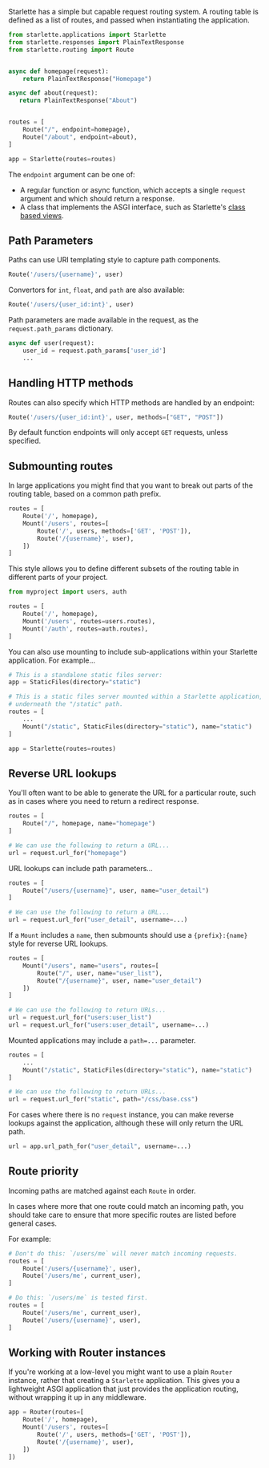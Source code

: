 Starlette has a simple but capable request routing system. A routing table
is defined as a list of routes, and passed when instantiating the application.

```python
from starlette.applications import Starlette
from starlette.responses import PlainTextResponse
from starlette.routing import Route


async def homepage(request):
    return PlainTextResponse("Homepage")

async def about(request):
   return PlainTextResponse("About")


routes = [
    Route("/", endpoint=homepage),
    Route("/about", endpoint=about),
]

app = Starlette(routes=routes)
```

The `endpoint` argument can be one of:

* A regular function or async function, which accepts a single `request`
argument and which should return a response.
* A class that implements the ASGI interface, such as Starlette's [class based
views](endpoints.md).

## Path Parameters

Paths can use URI templating style to capture path components.

```python
Route('/users/{username}', user)
```

Convertors for `int`, `float`, and `path` are also available:

```python
Route('/users/{user_id:int}', user)
```

Path parameters are made available in the request, as the `request.path_params`
dictionary.

```python
async def user(request):
    user_id = request.path_params['user_id']
    ...
```

## Handling HTTP methods

Routes can also specify which HTTP methods are handled by an endpoint:

```python
Route('/users/{user_id:int}', user, methods=["GET", "POST"])
```

By default function endpoints will only accept `GET` requests, unless specified.

## Submounting routes

In large applications you might find that you want to break out parts of the
routing table, based on a common path prefix.

```python
routes = [
    Route('/', homepage),
    Mount('/users', routes=[
        Route('/', users, methods=['GET', 'POST']),
        Route('/{username}', user),
    ])
]
```

This style allows you to define different subsets of the routing table in
different parts of your project.

```python
from myproject import users, auth

routes = [
    Route('/', homepage),
    Mount('/users', routes=users.routes),
    Mount('/auth', routes=auth.routes),
]
```

You can also use mounting to include sub-applications within your Starlette
application. For example...

```python
# This is a standalone static files server:
app = StaticFiles(directory="static")

# This is a static files server mounted within a Starlette application,
# underneath the "/static" path.
routes = [
    ...
    Mount("/static", StaticFiles(directory="static"), name="static")
]

app = Starlette(routes=routes)
```

## Reverse URL lookups

You'll often want to be able to generate the URL for a particular route,
such as in cases where you need to return a redirect response.

```python
routes = [
    Route("/", homepage, name="homepage")
]

# We can use the following to return a URL...
url = request.url_for("homepage")
```

URL lookups can include path parameters...

```python
routes = [
    Route("/users/{username}", user, name="user_detail")
]

# We can use the following to return a URL...
url = request.url_for("user_detail", username=...)
```

If a `Mount` includes a `name`, then submounts should use a `{prefix}:{name}`
style for reverse URL lookups.

```python
routes = [
    Mount("/users", name="users", routes=[
        Route("/", user, name="user_list"),
        Route("/{username}", user, name="user_detail")
    ])
]

# We can use the following to return URLs...
url = request.url_for("users:user_list")
url = request.url_for("users:user_detail", username=...)
```

Mounted applications may include a `path=...` parameter.

```python
routes = [
    ...
    Mount("/static", StaticFiles(directory="static"), name="static")
]

# We can use the following to return URLs...
url = request.url_for("static", path="/css/base.css")
```

For cases where there is no `request` instance, you can make reverse lookups
against the application, although these will only return the URL path.

```python
url = app.url_path_for("user_detail", username=...)
```

## Route priority

Incoming paths are matched against each `Route` in order.

In cases where more that one route could match an incoming path, you should
take care to ensure that more specific routes are listed before general cases.

For example:

```python
# Don't do this: `/users/me` will never match incoming requests.
routes = [
    Route('/users/{username}', user),
    Route('/users/me', current_user),
]

# Do this: `/users/me` is tested first.
routes = [
    Route('/users/me', current_user),
    Route('/users/{username}', user),
]
```

## Working with Router instances

If you're working at a low-level you might want to use a plain `Router`
instance, rather that creating a `Starlette` application. This gives you
a lightweight ASGI application that just provides the application routing,
without wrapping it up in any middleware.

```python
app = Router(routes=[
    Route('/', homepage),
    Mount('/users', routes=[
        Route('/', users, methods=['GET', 'POST']),
        Route('/{username}', user),
    ])
])
```
